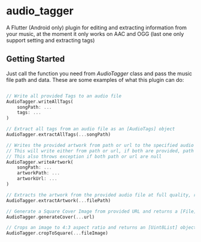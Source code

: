 # audio_tagger

A Flutter (Android only) plugin for editing and extracting information from your music,
at the moment it only works on AAC and OGG (last one only support setting and extracting tags)

## Getting Started

Just call the function you need from *AudioTagger* class and pass the music file path and data.
These are some examples of what this plugin can do:

```dart

// Write all provided Tags to an audio file
AudioTagger.writeAllTags(
    songPath: ...
    tags: ...
)

// Extract all tags from an audio file as an [AudioTags] object
AudioTagger.extractAllTags(...songPath)

// Writes the provided artwork from path or url to the specified audio file path
// This will write either from path or url, if both are provided, path takes priority
// This also throws exception if both path or url are null
AudioTagger.writeArtwork(
    songPath: ...
    artworkPath: ...
    artworkUrl: ...
)

// Extracts the artwork from the provided audio file at full quality, returns a [Uint8List] object
AudioTagger.extractArtwork(...filePath)

// Generate a Square Cover Image from provided URL and returns a [File] object
AudioTagger.generateCover(...url)

// Crops an image to 4:3 aspect ratio and returns an [Uint8List] object
AudioTagger.cropToSquare(...fileImage)

```

